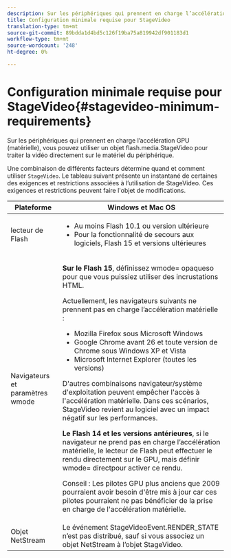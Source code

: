 ```yaml
---
description: Sur les périphériques qui prennent en charge l’accélération GPU (matérielle), vous pouvez utiliser un objet flash.media.StageVideo pour traiter la vidéo directement sur le matériel du périphérique.
title: Configuration minimale requise pour StageVideo
translation-type: tm+mt
source-git-commit: 89bdda1d4bd5c126f19ba75a819942df901183d1
workflow-type: tm+mt
source-wordcount: '248'
ht-degree: 0%

---
```



# Configuration minimale requise pour StageVideo{#stagevideo-minimum-requirements}

Sur les périphériques qui prennent en charge l’accélération GPU (matérielle), vous pouvez utiliser un objet flash.media.StageVideo pour traiter la vidéo directement sur le matériel du périphérique.

<!--<a id="section_64DDAA8DB215493E8A7CA6636819D350"></a>-->

Une combinaison de différents facteurs détermine quand et comment utiliser `StageVideo`. Le tableau suivant présente un instantané de certaines des exigences et restrictions associées à l’utilisation de StageVideo. Ces exigences et restrictions peuvent faire l&#39;objet de modifications.

<table id="table_882F4462A5AE47E28A60A39D112164A7"> 
 <thead> 
  <tr> 
   <th colname="col1" class="entry"> Plateforme </th> 
   <th colname="col2" class="entry"> Windows et Mac OS </th> 
  </tr>
 </thead>
 <tbody> 
  <tr> 
   <td colname="col1"> lecteur de Flash </td> 
   <td colname="col2"> 
    <ul id="ul_s42_lm2_jp"> 
     <li id="li_308FA9EC206B437A9EE04C29F9480B73">Au moins Flash 10.1 ou version ultérieure </li> 
     <li id="li_5898EDB0D12A43389076BCC7F4A27A0A">Pour la fonctionnalité de secours aux logiciels, Flash 15 et versions ultérieures </li> 
    </ul> </td> 
  </tr> 
  <tr> 
   <td colname="col1">Navigateurs et paramètres <span class="codeph"> wmode</span> </td> 
   <td colname="col2"> <p><b>Sur le Flash 15</b>, définissez  <span class="codeph"> wmode=</span> opaqueso pour que vous puissiez utiliser des incrustations HTML. </p> <p>Actuellement, les navigateurs suivants ne prennent pas en charge l’accélération matérielle : 
     <ul id="ul_frv_ykf_jp"> 
      <li id="li_3D407A61FEE042A9B85A6EFACA6D7719">Mozilla Firefox sous Microsoft Windows </li> 
      <li id="li_39B85AC352564DA8B86EA826638F1F4B">Google Chrome avant 26 et toute version de Chrome sous Windows XP et Vista </li> 
      <li id="li_0042BA6070C849E6B7C4B4BF4333F712">Microsoft Internet Explorer (toutes les versions) </li> 
     </ul>D'autres combinaisons navigateur/système d'exploitation peuvent empêcher l'accès à l'accélération matérielle. Dans ces scénarios, <span class="codeph"> StageVideo</span> revient au logiciel avec un impact négatif sur les performances. </p> <p><b>Le Flash 14 et les versions antérieures</b>, si le navigateur ne prend pas en charge l’accélération matérielle, le lecteur de Flash peut effectuer le rendu directement sur le GPU, mais définir  <span class="codeph"> wmode=</span> directpour activer ce rendu. <p>Conseil :  Les pilotes GPU plus anciens que 2009 pourraient avoir besoin d'être mis à jour car ces pilotes pourraient ne pas bénéficier de la prise en charge de l'accélération matérielle. </p> </p> </td> 
  </tr> 
  <tr> 
   <td colname="col1"> Objet NetStream </td> 
   <td colname="col2">Le événement <span class="codeph"> StageVideoEvent.RENDER_STATE</span> n’est pas distribué, sauf si vous associez un objet <span class="codeph"> NetStream</span> à l’objet <span class="codeph"> StageVideo</span>. </td> 
  </tr> 
 </tbody> 
</table>

